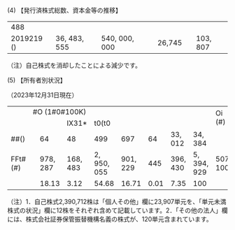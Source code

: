 (4) 【発行済株式総数、資本金等の推移】  

<table><tr><td>488</td><td></td><td></td><td></td><td></td><td></td><td></td></tr><tr><td>2019219 ()</td><td>36, 483, 555</td><td>540, 000, 000</td><td></td><td>26,745</td><td></td><td>103, 807</td></tr></table>

（注）自己株式を消却したことによる減少です。

(5) 【所有者別状況】

（2023年12月31日現在）  

<table><tr><td rowspan="2"></td><td colspan="8">#O (1#0#100K)</td><td rowspan="2">Oi (#)</td></tr><tr><td></td><td></td><td>IX31*</td><td>t0(t0</td><td></td><td></td><td></td><td></td></tr><tr><td>##()</td><td></td><td>64</td><td>48</td><td>499</td><td>697</td><td>64</td><td>33, 012</td><td>34, 384</td><td></td></tr><tr><td>FFt#(#)</td><td></td><td>978, 287</td><td>168, 483</td><td>2, 950, 055</td><td>901, 229</td><td>445</td><td>396, 430</td><td>5, 394, 929</td><td>507, 100</td></tr><tr><td></td><td></td><td>18.13</td><td>3.12</td><td>54.68</td><td>16.71</td><td>0.01</td><td>7.35</td><td>100</td><td></td></tr></table>

（注）1．自己株式2,390,712株は「個人その他」欄に23,907単元を、「単元未満株式の状況」欄に12株をそれぞれ含めて記載しています。2．「その他の法人」欄には、株式会社証券保管振替機構名義の株式が、120単元含まれています。